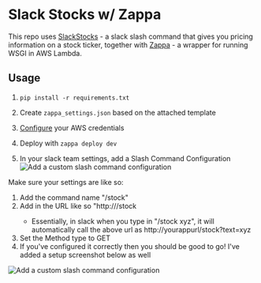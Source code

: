 # Slack Stocks w/ Zappa
This repo uses [SlackStocks](https://github.com/savala/slackStocks) - a slack slash command that gives you pricing information on a stock ticker, 
together with [Zappa](https://github.com/Miserlou/Zappa) - a wrapper for running WSGI in AWS Lambda.   


## Usage

1. `pip install -r requirements.txt`

2. Create `zappa_settings.json` based on the attached template

3. [Configure](https://blogs.aws.amazon.com/security/post/Tx3D6U6WSFGOK2H/A-New-and-Standardized-Way-to-Manage-Credentials-in-the-AWS-SDKs) your AWS credentials 

4. Deploy with `zappa deploy dev`

5. In your slack team settings, add a Slash Command Configuration
![Add a custom slash command configuration](https://github.com/savala/slackStocks/blob/master/screenshots/setup2.png)


Make sure your settings are like so:

1. Add the command name "/stock"
2. Add in the URL like so "http://<yourappurl>/stock
    * Essentially, in slack when you type in "/stock xyz", it will automatically call the above url as http://yourappurl/stock?text=xyz
3. Set the Method type to GET
4. If you've configured it correctly then you should be good to go! I've added a setup screenshot below as well

![Add a custom slash command configuration](https://github.com/savala/slackStocks/blob/master/screenshots/setup3.png)
